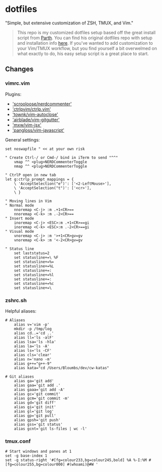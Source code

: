 # dotfiles

"Simple, but extensive customization of ZSH, TMUX, and Vim."

> This repo is my customized dotfiles setup based off the great install script from [Parth](https://github.com/Parth). You can find his original dotfiles repo with setup and installation info [here](https://github.com/Parth/dotfiles). If you've wanted to add customization to your Vim/TMUX workflow, but you find yourself a bit overwelmed on what exactly to do, his easy setup script is a great place to start.

## Changes

### vimrc.vim

Plugins:

- ['scrooloose/nerdcommenter'](https://github.com/preservim/nerdcommenter)
- ['ctrlpvim/ctrlp.vim'](https://github.com/ctrlpvim/ctrlp.vim)
- ['townk/vim-autoclose'](https://github.com/Townk/vim-autoclose)
- ['airblade/vim-gitgutter'](https://github.com/airblade/vim-gitgutter)
- ['mxw/vim-jsx'](https://github.com/mxw/vim-jsx)
- ['pangloss/vim-javascript'](https://github.com/pangloss/vim-javascript)

General settings:

```
set noswapfile " << at your own risk

" Create Ctrl-/ or Cmd-/ bind in iTerm to send "^^"
    vmap ^^ <plug>NERDCommenterToggle
    nmap ^^ <plug>NERDCommenterToggle

" CtrlP open in new tab
let g:ctrlp_prompt_mappings = {
    \ 'AcceptSelection("e")': ['<2-LeftMouse>'],
    \ 'AcceptSelection("t")': ['<cr>'],
    \ }

" Moving lines in Vim
" Normal mode
    nnoremap <C-j> :m .+1<CR>==
    nnoremap <C-k> :m .-2<CR>==
" Insert mode
    inoremap <C-j> <ESC>:m .+1<CR>==gi
    inoremap <C-k> <ESC>:m .-2<CR>==gi
" Visual mode
    vnoremap <C-j> :m '>+1<CR>gv=gv
    vnoremap <C-k> :m '<-2<CR>gv=gv

" Status line
    set laststatus=2
    set statusline+=\ %F
    set statusline+=%=
    set statusline+=%L
    set statusline+=:
    set statusline+=%l
    set statusline+=:
    set statusline+=%c
    set statusline+=\ 
```

### zshrc.sh

Helpful aliases:

```
# Aliases
    alias v='vim -p'
    mkdir -p /tmp/log
    alias cd..='cd ..'
    alias ll='ls -alF'
    alias lsa='ls -hla'
    alias la='ls -A'
    alias ls='ls -CF'
    alias cls='clear'
    alias n='nano -m'
    alias g++="g++-9"
    alias kata="cd /Users/Bloumbs/dev/cw-katas"

# Git aliases
    alias ga='git add'
    alias gaa='git add .'
    alias gaaa='git add -A'
    alias gc='git commit'
    alias gcm='git commit -m'
    alias gd='git diff'
    alias gi='git init'
    alias gl='git log'
    alias gp='git pull'
    alias gpsh='git push'
    alias gss='git status'
    alias gcnt='git ls-files | wc -l'
```

### tmux.conf

```
# Start windows and panes at 1
set -g base-index 1
set -g status-right '#[fg=colour233,bg=colour245,bold] %A %-I:%M #[fg=colour255,bg=colour000] #(whoami)@#W '
```
